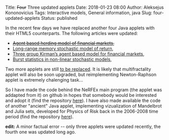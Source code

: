 Title: <del>Four</del> Three updated applets
Date: 2018-01-23 08:00
Author: Aleksejus Kononovicius
Tags: Interactive models, General information, java
Slug: four-updated-applets
Status: published

In the recent few days we have replaced another four Java applets
with their HTML5 counterparts. The following articles were updated:

* <del>[Agent based herding model of financial markets](/agent-based-herding-model-financial-markets "Agent based herding model of financial markets"),</del>
* [Long-range memory stochastic model of return](/long-range-memory-stochastic-model-return "Long-range memory stochastic model of return"),
* [Three group Kirman’s agent based model for financial markets](/three-group-kirman-agent-based-model-for-financial-markets "Three group Kirmans agent based model for financial markets"),
* [Burst statistics in non-linear stochastic models](/burst-statistics-non-linear-stochastic-models "Burst statistics in non-linear stochastic models"),

Two more applets are still
[to be replaced]({filename}/articles/2014/java-programeliu-ateitis-ir-kaip-jas-paleisti.md).
It is likely that multifractality applet will also be soon upgraded,
but reimplementing Newton-Raphson applet is extremely chalenging task...

So I have made the code behind the NeRFEx main program (the applet
was addapted from it) on github in hopes that somebody would be interested
and adopt it (find the repository
[here](https://github.com/akononovicius/NeRFEx-newton-raphson-fractal-explorer)).
I have also made available the code of another "ancient" Java applet,
implementing vizualization of Mandelbrot and Julia sets, developed for
Physics of Risk back in the 2006-2008 time period (find the repository
[here](https://github.com/akononovicius/Mandelbrot-Julia-applet)).

**edit:** A minor factual error -- only three applets were updated recently,
the fourth one was updated long ago.
